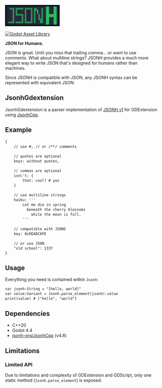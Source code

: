<img src="https://github.com/jsonh-org/Jsonh/blob/main/IconUpscaled.png?raw=true" width=180>

[![Godot Asset Library](https://img.shields.io/github/v/release/jsonh-org/JsonhGdextension.svg?style=flat-square&label=Godot%20Asset%20Library&logo=godotengine)](https://godotengine.org/asset-library/asset/3950)

**JSON for Humans.**

JSON is great. Until you miss that trailing comma... or want to use comments. What about multiline strings?
JSONH provides a much more elegant way to write JSON that's designed for humans rather than machines.

Since JSONH is compatible with JSON, any JSONH syntax can be represented with equivalent JSON.

## JsonhGdextension

JsonhGdextension is a parser implementation of [JSONH v1](https://github.com/jsonh-org/Jsonh) for GDExtension using [JsonhCpp](https://github.com/jsonh-org/JsonhCpp).

## Example

```jsonh
{
    // use #, // or /**/ comments
    
    // quotes are optional
    keys: without quotes,

    // commas are optional
    isn\'t: {
        that: cool? # yes
    }

    // use multiline strings
    haiku: '''
        Let me die in spring
          beneath the cherry blossoms
            while the moon is full.
        '''
    
    // compatible with JSON5
    key: 0xDEADCAFE

    // or use JSON
    "old school": 1337
}
```

## Usage

Everything you need is contained within `Jsonh`:

```gdscript
var jsonh:String = "[hello, world]"
var value:Variant = Jsonh.parse_element(jsonh).value
print(value) # ["hello", "world"]
```

## Dependencies

- C++20
- Godot 4.4
- [jsonh-org/JsonhCpp](https://github.com/jsonh-org/JsonhCpp) (v4.8)

## Limitations

### Limited API

Due to limitations and complexity of GDExtension and GDScript, only one static method (`Jsonh.parse_element`) is exposed.